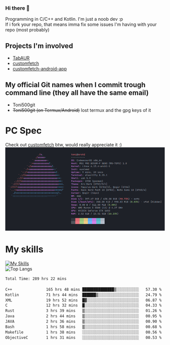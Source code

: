 ### Hi there 👋

Programming in C/C++ and Kotlin. I'm just a noob dev :p\
If i fork your repo, that means imma fix some issues I'm having with your repo (most probably)

## Projects I'm involved
 - [TabAUR](https://github.com/BurntRanch/TabAUR)
 - [customfetch](https://github.com/Toni500github/customfetch)
 - [customfetch-android-app](https://github.com/Toni500github/customfetch-android-app)

## My official Git names when I commit trough command line (they all have the same email)
* Toni500git
* ~~Toni500git (on Termux/Android)~~ lost termux and the gpg keys of it

# PC Spec
Check out [customfetch](https://github.com/Toni500github/customfetch) btw, would really appreciate it :)
![screenshot.png](https://github.com/Toni500github/customfetch/raw/main/screenshot.png)

# My skills
[![My Skills](https://skillicons.dev/icons?i=cpp,bash,kotlin,androidstudio,arch,linux&theme=light)](https://skillicons.dev)\
![Top Langs](https://github-readme-stats.vercel.app/api/top-langs/?username=Toni500github&layout=compact)

<!--START_SECTION:waka-->

```txt
Total Time: 289 hrs 22 mins

C++               165 hrs 48 mins ██████████████▒░░░░░░░░░░   57.30 %
Kotlin            71 hrs 44 mins  ██████▒░░░░░░░░░░░░░░░░░░   24.79 %
XML               19 hrs 52 mins  █▓░░░░░░░░░░░░░░░░░░░░░░░   06.87 %
C                 12 hrs 32 mins  █░░░░░░░░░░░░░░░░░░░░░░░░   04.33 %
Rust              3 hrs 39 mins   ▒░░░░░░░░░░░░░░░░░░░░░░░░   01.26 %
Java              2 hrs 44 mins   ▒░░░░░░░░░░░░░░░░░░░░░░░░   00.95 %
JAVA              2 hrs 36 mins   ▒░░░░░░░░░░░░░░░░░░░░░░░░   00.90 %
Bash              1 hrs 58 mins   ▒░░░░░░░░░░░░░░░░░░░░░░░░   00.68 %
Makefile          1 hrs 38 mins   ░░░░░░░░░░░░░░░░░░░░░░░░░   00.56 %
ObjectiveC        1 hrs 31 mins   ░░░░░░░░░░░░░░░░░░░░░░░░░   00.53 %
```

<!--END_SECTION:waka-->
